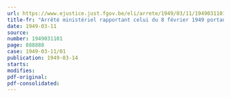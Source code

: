 ```yaml
---
url: https://www.ejustice.just.fgov.be/eli/arrete/1949/03/11/1949031101/justel
title-fr: "Arrêté ministériel rapportant celui du 8 février 1949 portant interdiction d'importation de ruminants et de porcs en provenance des Pays-Bas"
date: 1949-03-11
source:
number: 1949031101
page: 888888
case: 1949-03-11/01
publication: 1949-03-14
starts:
modifies:
pdf-original:
pdf-consolidated:
---
```


